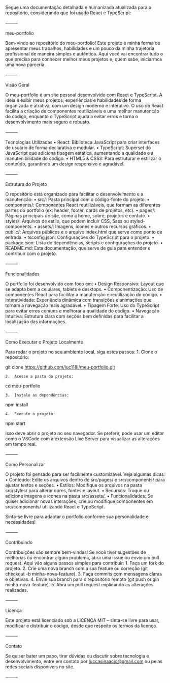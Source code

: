 Segue uma documentação detalhada e humanizada atualizada para o repositório, considerando que foi usado React e TypeScript:

⸻

meu-portfolio

Bem-vindo ao repositório do meu-portfolio!
Este projeto é minha forma de apresentar meus trabalhos, habilidades e um pouco da minha trajetória profissional de maneira simples e autêntica. Aqui você vai encontrar tudo o que precisa para conhecer melhor meus projetos e, quem sabe, iniciarmos uma nova parceria.

⸻

Visão Geral

O meu-portfolio é um site pessoal desenvolvido com React e TypeScript. A ideia é exibir meus projetos, experiências e habilidades de forma organizada e atrativa, com um design moderno e interativo. O uso do React facilita a criação de componentes reutilizáveis e uma melhor manutenção do código, enquanto o TypeScript ajuda a evitar erros e torna o desenvolvimento mais seguro e robusto.

⸻

Tecnologias Utilizadas
	•	React: Biblioteca JavaScript para criar interfaces de usuário de forma declarativa e modular.
	•	TypeScript: Superset do JavaScript que adiciona tipagem estática, aumentando a qualidade e a manutenibilidade do código.
	•	HTML5 & CSS3: Para estruturar e estilizar o conteúdo, garantindo um design responsivo e agradável.


⸻

Estrutura do Projeto

O repositório está organizado para facilitar o desenvolvimento e a manutenção:
	•	src/: Pasta principal com o código-fonte do projeto.
	•	components/: Componentes React reutilizáveis, que formam as diferentes partes do portfolio (ex: header, footer, cards de projetos, etc).
	•	pages/: Páginas principais do site, como a home, sobre, projetos e contato.
	•	styles/: Arquivos de estilo, que podem incluir CSS, Sass ou styled-components.
	•	assets/: Imagens, ícones e outros recursos gráficos.
	•	public/: Arquivos públicos e o arquivo index.html que serve como ponto de entrada.
	•	tsconfig.json: Configurações do TypeScript para o projeto.
	•	package.json: Lista de dependências, scripts e configurações do projeto.
	•	README.md: Esta documentação, que serve de guia para entender e contribuir com o projeto.

⸻

Funcionalidades

O portfolio foi desenvolvido com foco em:
	•	Design Responsivo: Layout que se adapta bem a celulares, tablets e desktops.
	•	Componentização: Uso de componentes React para facilitar a manutenção e reutilização do código.
	•	Interatividade: Experiência dinâmica com transições e animações que tornam a navegação mais agradável.
	•	Tipagem Forte: Uso do TypeScript para evitar erros comuns e melhorar a qualidade do código.
	•	Navegação Intuitiva: Estrutura clara com seções bem definidas para facilitar a localização das informações.

⸻

Como Executar o Projeto Localmente

Para rodar o projeto no seu ambiente local, siga estes passos:
	1.	Clone o repositório:

git clone https://github.com/luc118i/meu-portfolio.git


	2.	Acesse a pasta do projeto:

cd meu-portfolio


	3.	Instale as dependências:

npm install


	4.	Execute o projeto:

npm start



Isso deve abrir o projeto no seu navegador. Se preferir, pode usar um editor como o VSCode com a extensão Live Server para visualizar as alterações em tempo real.

⸻

Como Personalizar

O projeto foi pensado para ser facilmente customizável. Veja algumas dicas:
	•	Conteúdo: Edite os arquivos dentro de src/pages/ e src/components/ para ajustar textos e seções.
	•	Estilos: Modifique os arquivos na pasta src/styles/ para alterar cores, fontes e layout.
	•	Recursos: Troque ou adicione imagens e ícones na pasta src/assets/.
	•	Funcionalidades: Se quiser adicionar novas interações, crie ou modifique componentes em src/components/ utilizando React e TypeScript.

Sinta-se livre para adaptar o portfolio conforme sua personalidade e necessidades!

⸻

Contribuindo

Contribuições são sempre bem-vindas! Se você tiver sugestões de melhorias ou encontrar algum problema, abra uma issue ou envie um pull request. Aqui vão alguns passos simples para contribuir:
	1.	Faça um fork do projeto.
	2.	Crie uma nova branch com a sua feature ou correção (git checkout -b minha-nova-feature).
	3.	Faça commits com mensagens claras e objetivas.
	4.	Envie sua branch para o repositório remoto (git push origin minha-nova-feature).
	5.	Abra um pull request explicando as alterações realizadas.

⸻

Licença

Este projeto está licenciado sob a LICENÇA MIT – sinta-se livre para usar, modificar e distribuir o código, desde que respeite os termos da licença.

⸻

Contato

Se quiser bater um papo, tirar dúvidas ou discutir sobre tecnologia e desenvolvimento, entre em contato por luccasinaacio@gmail.com ou pelas redes sociais disponíveis no site.

⸻

